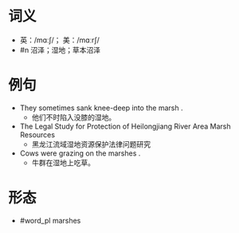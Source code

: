 # 词义
- 英：/mɑːʃ/； 美：/mɑːrʃ/
- #n 沼泽；湿地；草本沼泽
# 例句
- They sometimes sank knee-deep into the marsh .
	- 他们不时陷入没膝的湿地。
- The Legal Study for Protection of Heilongjiang River Area Marsh Resources
	- 黑龙江流域湿地资源保护法律问题研究
- Cows were grazing on the marshes .
	- 牛群在湿地上吃草。
# 形态
- #word_pl marshes
